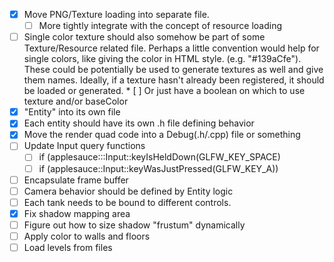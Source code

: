 * [X] Move PNG/Texture loading into separate file.
  * [ ] More tightly integrate with the concept of resource loading
* [ ] Single color texture should also somehow be part of some Texture/Resource related file.
      Perhaps a little convention would help for single colors, like giving the color in HTML
      style. (e.g. "#139aCfe"). These could be potentially be used to generate textures as well
      and give them names. Ideally, if a texture hasn't already been registered, it should be
      loaded or generated.
      * [ ] Or just have a boolean on which to use texture and/or baseColor
* [X] "Entity" into its own file
* [X] Each entity should have its own .h file defining behavior
* [X] Move the render quad code into a Debug(.h/.cpp) file or something
* [ ] Update Input query functions
  * [ ] if (applesauce:::Input::keyIsHeldDown(GLFW_KEY_SPACE)
  * [ ] if (applesauce::Input::keyWasJustPressed(GLFW_KEY_A))
* [ ] Encapsulate frame buffer
* [ ] Camera behavior should be defined by Entity logic
* [ ] Each tank needs to be bound to different controls.
* [X] Fix shadow mapping area 
* [ ] Figure out how to size shadow "frustum" dynamically
* [ ] Apply color to walls and floors
* [ ] Load levels from files
